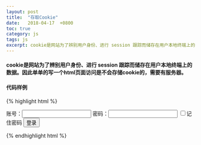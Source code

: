 ```yaml
---
layout: post
title:  "存取Cookie"
date:   2018-04-17  +0800
toc: true
category: js
tags: js
excerpt: cookie是网站为了辨别用户身份、进行 session 跟踪而储存在用户本地终端上的数据。
---
```

#### cookie是网站为了辨别用户身份、进行 session 跟踪而储存在用户本地终端上的数据。因此单单的写一个html页面访问是不会存储cookie的，需要有服务器。
#### 代码样例
{% highlight html %}
<html>
<head >
<meta charset="utf-8" />
</head>
<body>
账号：<input id="name" type="text"/>
密码：<input id="password" type="password"/>
<input type="checkbox" id="remember" value="Car" />记住密码
<input id="submit" value="登录"   type="submit"/>
</body>
<script>
window.onload=function(){
	var nameBox=document.getElementById("name");
	var passwordBox=document.getElementById("password");
	var rememberBox=document.getElementById("remember");
	var buttonBox=document.getElementById("submit");

	//cookie是否保存账号
	if(getCookie("name")&&getCookie("password")){
		nameBox.value=getCookie("name");
		passwordBox.value=getCookie("password");
		rememberBox.checked=true;
	}

	//如果未勾选记住密码，清除cookie数据
	rememberBox.onchange=function(){
		if(!this.checked){
			delCookie("name");
			delCookie("password");
		}
	};

	//提交数据，如果勾选记住密码，保存cookie
	buttonBox.onclick=function(){
		if(rememberBox.checked){
			setCookie("name",nameBox.value,7);
			setCookie("password",passwordBox.value,7);
		}
	};

	//将数据保存至cookie
	function setCookie(name,value,day){
		var date = new Date();
		date.setTime(date.getTime()+(day*24*60*60*1000));
		var expires = "expires="+date.toGMTString();
		document.cookie = name+"="+value+"; "+expires;
	};

	//获取cookie数据
	function getCookie(cname){
		var name = cname + "=";
		var ca = document.cookie.split(';');
		for(var i=0; i<ca.length; i++) {
			var c = ca[i].trim();
			if (c.indexOf(name)==0) { return c.substring(name.length,c.length); }
		}
		return "";
	}

	//清除cookie
	function delCookie(name){
		setCookie(name,null,-1);
	};

};
</script>
</html>
{% endhighlight html %}